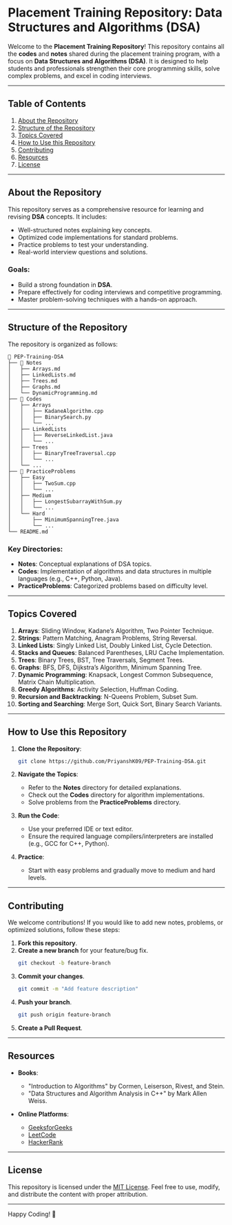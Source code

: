 # Placement Training Repository: Data Structures and Algorithms (DSA)

Welcome to the **Placement Training Repository**! This repository contains all the **codes** and **notes** shared during the placement training program, with a focus on **Data Structures and Algorithms (DSA)**. It is designed to help students and professionals strengthen their core programming skills, solve complex problems, and excel in coding interviews.

---

## Table of Contents

1. [About the Repository](#about-the-repository)
2. [Structure of the Repository](#structure-of-the-repository)
3. [Topics Covered](#topics-covered)
4. [How to Use this Repository](#how-to-use-this-repository)
5. [Contributing](#contributing)
6. [Resources](#resources)
7. [License](#license)

---

## About the Repository

This repository serves as a comprehensive resource for learning and revising **DSA** concepts. It includes:
- Well-structured notes explaining key concepts.
- Optimized code implementations for standard problems.
- Practice problems to test your understanding.
- Real-world interview questions and solutions.

### Goals:
- Build a strong foundation in **DSA**.
- Prepare effectively for coding interviews and competitive programming.
- Master problem-solving techniques with a hands-on approach.

---

## Structure of the Repository

The repository is organized as follows:

```
📂 PEP-Training-DSA
├── 📁 Notes
│   ├── Arrays.md
│   ├── LinkedLists.md
│   ├── Trees.md
│   ├── Graphs.md
│   └── DynamicProgramming.md
├── 📁 Codes
│   ├── Arrays
│   │   ├── KadaneAlgorithm.cpp
│   │   ├── BinarySearch.py
│   │   └── ...
│   ├── LinkedLists
│   │   ├── ReverseLinkedList.java
│   │   └── ...
│   ├── Trees
│   │   ├── BinaryTreeTraversal.cpp
│   │   └── ...
│   └── ...
├── 📁 PracticeProblems
│   ├── Easy
│   │   ├── TwoSum.cpp
│   │   └── ...
│   ├── Medium
│   │   ├── LongestSubarrayWithSum.py
│   │   └── ...
│   └── Hard
│       ├── MinimumSpanningTree.java
│       └── ...
└── README.md
```

### Key Directories:
- **Notes**: Conceptual explanations of DSA topics.
- **Codes**: Implementation of algorithms and data structures in multiple languages (e.g., C++, Python, Java).
- **PracticeProblems**: Categorized problems based on difficulty level.

---

## Topics Covered

1. **Arrays**: Sliding Window, Kadane’s Algorithm, Two Pointer Technique.
2. **Strings**: Pattern Matching, Anagram Problems, String Reversal.
3. **Linked Lists**: Singly Linked List, Doubly Linked List, Cycle Detection.
4. **Stacks and Queues**: Balanced Parentheses, LRU Cache Implementation.
5. **Trees**: Binary Trees, BST, Tree Traversals, Segment Trees.
6. **Graphs**: BFS, DFS, Dijkstra’s Algorithm, Minimum Spanning Tree.
7. **Dynamic Programming**: Knapsack, Longest Common Subsequence, Matrix Chain Multiplication.
8. **Greedy Algorithms**: Activity Selection, Huffman Coding.
9. **Recursion and Backtracking**: N-Queens Problem, Subset Sum.
10. **Sorting and Searching**: Merge Sort, Quick Sort, Binary Search Variants.

---

## How to Use this Repository

1. **Clone the Repository**:
   ```bash
   git clone https://github.com/PriyanshK09/PEP-Training-DSA.git
   ```

2. **Navigate the Topics**:
   - Refer to the **Notes** directory for detailed explanations.
   - Check out the **Codes** directory for algorithm implementations.
   - Solve problems from the **PracticeProblems** directory.

3. **Run the Code**:
   - Use your preferred IDE or text editor.
   - Ensure the required language compilers/interpreters are installed (e.g., GCC for C++, Python).

4. **Practice**:
   - Start with easy problems and gradually move to medium and hard levels.

---

## Contributing

We welcome contributions! If you would like to add new notes, problems, or optimized solutions, follow these steps:

1. **Fork this repository**.
2. **Create a new branch** for your feature/bug fix.
   ```bash
   git checkout -b feature-branch
   ```
3. **Commit your changes**.
   ```bash
   git commit -m "Add feature description"
   ```
4. **Push your branch**.
   ```bash
   git push origin feature-branch
   ```
5. **Create a Pull Request**.

---

## Resources

- **Books**:
  - "Introduction to Algorithms" by Cormen, Leiserson, Rivest, and Stein.
  - "Data Structures and Algorithm Analysis in C++" by Mark Allen Weiss.

- **Online Platforms**:
  - [GeeksforGeeks](https://www.geeksforgeeks.org/)
  - [LeetCode](https://leetcode.com/)
  - [HackerRank](https://www.hackerrank.com/)

---

## License

This repository is licensed under the [MIT License](LICENSE). Feel free to use, modify, and distribute the content with proper attribution.

---

Happy Coding! 🚀
